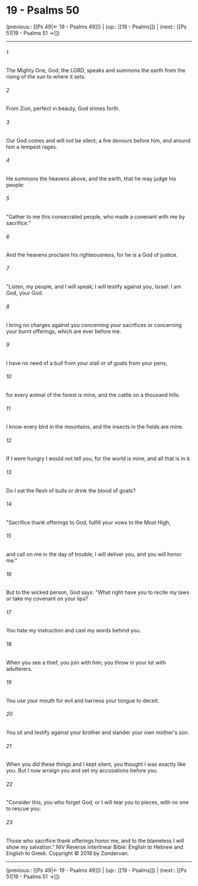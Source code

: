 # 19 - Psalms 50

(previous:: [[Ps 49|← 19 - Psalms 49]]) | (up:: [[19 - Psalms]]) | (next:: [[Ps 51|19 - Psalms 51 →]])

***


###### 1 
The Mighty One, God, the LORD, speaks and summons the earth from the rising of the sun to where it sets. 

###### 2 
From Zion, perfect in beauty, God shines forth. 

###### 3 
Our God comes and will not be silent; a fire devours before him, and around him a tempest rages. 

###### 4 
He summons the heavens above, and the earth, that he may judge his people: 

###### 5 
"Gather to me this consecrated people, who made a covenant with me by sacrifice." 

###### 6 
And the heavens proclaim his righteousness, for he is a God of justice. 

###### 7 
"Listen, my people, and I will speak; I will testify against you, Israel: I am God, your God. 

###### 8 
I bring no charges against you concerning your sacrifices or concerning your burnt offerings, which are ever before me. 

###### 9 
I have no need of a bull from your stall or of goats from your pens, 

###### 10 
for every animal of the forest is mine, and the cattle on a thousand hills. 

###### 11 
I know every bird in the mountains, and the insects in the fields are mine. 

###### 12 
If I were hungry I would not tell you, for the world is mine, and all that is in it. 

###### 13 
Do I eat the flesh of bulls or drink the blood of goats? 

###### 14 
"Sacrifice thank offerings to God, fulfill your vows to the Most High, 

###### 15 
and call on me in the day of trouble; I will deliver you, and you will honor me." 

###### 16 
But to the wicked person, God says: "What right have you to recite my laws or take my covenant on your lips? 

###### 17 
You hate my instruction and cast my words behind you. 

###### 18 
When you see a thief, you join with him; you throw in your lot with adulterers. 

###### 19 
You use your mouth for evil and harness your tongue to deceit. 

###### 20 
You sit and testify against your brother and slander your own mother's son. 

###### 21 
When you did these things and I kept silent, you thought I was exactly like you. But I now arraign you and set my accusations before you. 

###### 22 
"Consider this, you who forget God, or I will tear you to pieces, with no one to rescue you: 

###### 23 
Those who sacrifice thank offerings honor me, and to the blameless I will show my salvation." NIV Reverse Interlinear Bible: English to Hebrew and English to Greek. Copyright © 2019 by Zondervan.

***

(previous:: [[Ps 49|← 19 - Psalms 49]]) | (up:: [[19 - Psalms]]) | (next:: [[Ps 51|19 - Psalms 51 →]])
